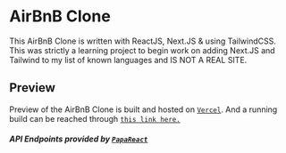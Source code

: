 # AirBnB Clone 

This AirBnB Clone is written with ReactJS, Next.JS & using TailwindCSS.  This was strictly a learning project to begin work on adding Next.JS and Tailwind to my list of known languages and IS NOT A REAL SITE.  

## Preview

Preview of the AirBnB Clone is built and hosted on [`Vercel`](https://vercel.com/).  And a running build can be reached through [`this link here.`](https://airbnb-clone-g13bv3kt9-ahartness.vercel.app/)



##### API Endpoints provided by [`PapaReact`](https://www.papareact.com/)


